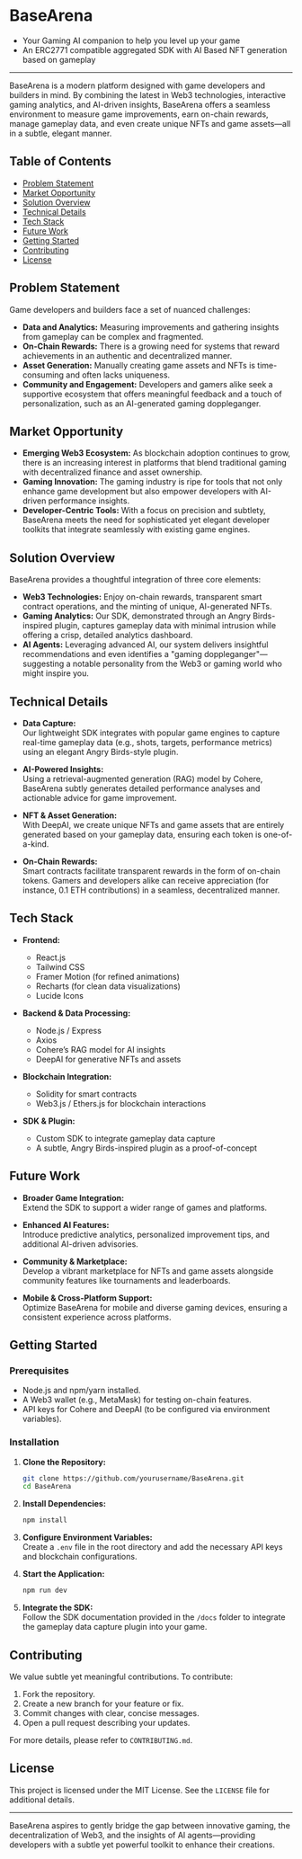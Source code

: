 # BaseArena
- Your Gaming AI companion to help you level up your game
- An ERC2771 compatible aggregated SDK with AI Based NFT generation based on gameplay

---

BaseArena is a modern platform designed with game developers and builders in mind. By combining the latest in Web3 technologies, interactive gaming analytics, and AI-driven insights, BaseArena offers a seamless environment to measure game improvements, earn on-chain rewards, manage gameplay data, and even create unique NFTs and game assets—all in a subtle, elegant manner.

## Table of Contents

- [Problem Statement](#problem-statement)
- [Market Opportunity](#market-opportunity)
- [Solution Overview](#solution-overview)
- [Technical Details](#technical-details)
- [Tech Stack](#tech-stack)
- [Future Work](#future-work)
- [Getting Started](#getting-started)
- [Contributing](#contributing)
- [License](#license)

## Problem Statement

Game developers and builders face a set of nuanced challenges:
- **Data and Analytics:** Measuring improvements and gathering insights from gameplay can be complex and fragmented.
- **On-Chain Rewards:** There is a growing need for systems that reward achievements in an authentic and decentralized manner.
- **Asset Generation:** Manually creating game assets and NFTs is time-consuming and often lacks uniqueness.
- **Community and Engagement:** Developers and gamers alike seek a supportive ecosystem that offers meaningful feedback and a touch of personalization, such as an AI-generated gaming doppleganger.

## Market Opportunity

- **Emerging Web3 Ecosystem:** As blockchain adoption continues to grow, there is an increasing interest in platforms that blend traditional gaming with decentralized finance and asset ownership.
- **Gaming Innovation:** The gaming industry is ripe for tools that not only enhance game development but also empower developers with AI-driven performance insights.
- **Developer-Centric Tools:** With a focus on precision and subtlety, BaseArena meets the need for sophisticated yet elegant developer toolkits that integrate seamlessly with existing game engines.

## Solution Overview

BaseArena provides a thoughtful integration of three core elements:
- **Web3 Technologies:** Enjoy on-chain rewards, transparent smart contract operations, and the minting of unique, AI-generated NFTs.
- **Gaming Analytics:** Our SDK, demonstrated through an Angry Birds-inspired plugin, captures gameplay data with minimal intrusion while offering a crisp, detailed analytics dashboard.
- **AI Agents:** Leveraging advanced AI, our system delivers insightful recommendations and even identifies a "gaming doppleganger"—suggesting a notable personality from the Web3 or gaming world who might inspire you.

## Technical Details

- **Data Capture:**  
  Our lightweight SDK integrates with popular game engines to capture real-time gameplay data (e.g., shots, targets, performance metrics) using an elegant Angry Birds-style plugin.

- **AI-Powered Insights:**  
  Using a retrieval-augmented generation (RAG) model by Cohere, BaseArena subtly generates detailed performance analyses and actionable advice for game improvement.

- **NFT & Asset Generation:**  
  With DeepAI, we create unique NFTs and game assets that are entirely generated based on your gameplay data, ensuring each token is one-of-a-kind.

- **On-Chain Rewards:**  
  Smart contracts facilitate transparent rewards in the form of on-chain tokens. Gamers and developers alike can receive appreciation (for instance, 0.1 ETH contributions) in a seamless, decentralized manner.

## Tech Stack

- **Frontend:**  
  - React.js  
  - Tailwind CSS  
  - Framer Motion (for refined animations)  
  - Recharts (for clean data visualizations)  
  - Lucide Icons

- **Backend & Data Processing:**  
  - Node.js / Express  
  - Axios  
  - Cohere’s RAG model for AI insights  
  - DeepAI for generative NFTs and assets

- **Blockchain Integration:**  
  - Solidity for smart contracts  
  - Web3.js / Ethers.js for blockchain interactions

- **SDK & Plugin:**  
  - Custom SDK to integrate gameplay data capture  
  - A subtle, Angry Birds-inspired plugin as a proof-of-concept

## Future Work

- **Broader Game Integration:**  
  Extend the SDK to support a wider range of games and platforms.
  
- **Enhanced AI Features:**  
  Introduce predictive analytics, personalized improvement tips, and additional AI-driven advisories.

- **Community & Marketplace:**  
  Develop a vibrant marketplace for NFTs and game assets alongside community features like tournaments and leaderboards.

- **Mobile & Cross-Platform Support:**  
  Optimize BaseArena for mobile and diverse gaming devices, ensuring a consistent experience across platforms.

## Getting Started

### Prerequisites

- Node.js and npm/yarn installed.
- A Web3 wallet (e.g., MetaMask) for testing on-chain features.
- API keys for Cohere and DeepAI (to be configured via environment variables).

### Installation

1. **Clone the Repository:**

   ```bash
   git clone https://github.com/yourusername/BaseArena.git
   cd BaseArena
   ```

2. **Install Dependencies:**

   ```bash
   npm install
   ```

3. **Configure Environment Variables:**  
   Create a `.env` file in the root directory and add the necessary API keys and blockchain configurations.

4. **Start the Application:**

   ```bash
   npm run dev
   ```

5. **Integrate the SDK:**  
   Follow the SDK documentation provided in the `/docs` folder to integrate the gameplay data capture plugin into your game.

## Contributing

We value subtle yet meaningful contributions. To contribute:
1. Fork the repository.
2. Create a new branch for your feature or fix.
3. Commit changes with clear, concise messages.
4. Open a pull request describing your updates.

For more details, please refer to `CONTRIBUTING.md`.

## License

This project is licensed under the MIT License. See the `LICENSE` file for additional details.

---

BaseArena aspires to gently bridge the gap between innovative gaming, the decentralization of Web3, and the insights of AI agents—providing developers with a subtle yet powerful toolkit to enhance their creations.